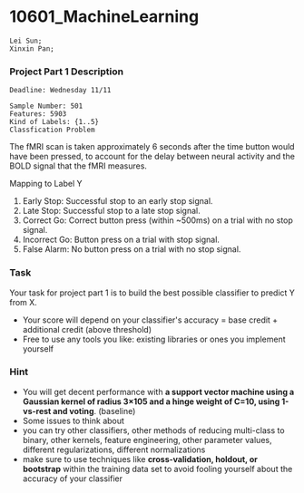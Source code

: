 # 10601_MachineLearning

```
Lei Sun;
Xinxin Pan;
```


### Project Part 1 Description 

`Deadline: Wednesday 11/11`

```
Sample Number: 501
Features: 5903
Kind of Labels: {1..5}
Classfication Problem
```

The fMRI scan is taken approximately 6 seconds after the time button would have been pressed, to account for the delay between neural activity and the BOLD signal that the fMRI measures.

Mapping to Label Y

1. Early Stop: Successful stop to an early stop signal.
2. Late Stop: Successful stop to a late stop signal.
3. Correct Go: Correct button press (within ~500ms) on a trial with no stop signal.
4. Incorrect Go: Button press on a trial with stop signal.
5. False Alarm: No button press on a trial with no stop signal.

### Task
Your task for project part 1 is to build the best possible classifier to predict Y from X.
+ Your score will depend on your classifier's accuracy = base credit + additional credit (above threshold)
+ Free to use any tools you like: existing libraries or ones you implement yourself

### Hint
+ You will get decent performance with **a support vector machine using a Gaussian kernel of radius 3×105 and a hinge weight of C=10, using 1-vs-rest and voting**. (baseline)
+ Some issues to think about
+   you can try other classifiers, other methods of reducing multi-class to binary, other kernels, feature engineering, other parameter values, different regularizations, different normalizations
+   make sure to use techniques like **cross-validation, holdout, or bootstrap** within the training data set to avoid fooling yourself about the accuracy of your classifier




